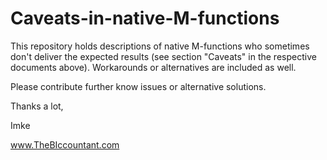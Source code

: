 # Caveats-in-native-M-functions

This repository holds descriptions of native M-functions who sometimes don't deliver the expected results (see section "Caveats" in the respective documents above). Workarounds or alternatives are included as well.


Please contribute further know issues or alternative solutions.


Thanks a lot, 

Imke

www.TheBIccountant.com

